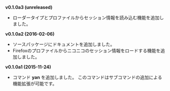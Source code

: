 **v0.1.0a3 (unreleased)**

* ローダータイプとプロファイルからセッション情報を読み込む機能を追加しました。


**v0.1.0a2 (2016-02-06)**

* ソースパッケージにドキュメントを追加しました。
* Firefoxのプロファイルからニコニコのセッション情報をロードする機能を追加しました。


**v0.1.0a1 (2015-11-24)**

* コマンド **yan** を追加しました。
  このコマンドはサブコマンドの追加による機能拡張が可能です。
